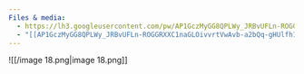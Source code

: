 ```yaml
---
Files & media:
  - https://lh3.googleusercontent.com/pw/AP1GczMyGG8QPLWy_JRBvUFLn-ROGGRXXC1naGLOivvrtVwAvb-a2bQq-gHUlfh1YubG7oMMmGfYrVFsvSdsblLWx-Yv8KhgVuHhBACRwsPZZiUOR-07Bo9MxSyA3Bi3mVe0YkIN2y8LuIZQk4j8RILn0PZhzg=w1920-h862-s-no-gm?authuser=0
  - "[[AP1GczMyGG8QPLWy_JRBvUFLn-ROGGRXXC1naGLOivvrtVwAvb-a2bQq-gHUlfh1YubG7oMMmGfYrVFsvSdsblLWx-Yv8KhgVuHhBACRwsPZZiUOR-07Bo9MxSyA3Bi3mVe0YkIN2y8LuIZQk4j8RILn0PZhzgw1920-h862-s-no-gm1.txt]]"
---
```

![[/image 18.png|image 18.png]]